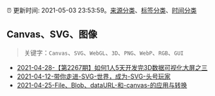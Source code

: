 :alarm_clock: 更新时间: 2021-05-03 23:53:59。[来源分类](../README.md)、[标签分类](../TAGS.md)、[时间分类](../TIMELINE.md)

## Canvas、SVG、图像


> 关键字：`Canvas`、`SVG`、`WebGL`、`3D`、`PNG`、`WebP`、`RGB`、`GUI`



- [2021-04-28-【第2267期】如何1人5天开发完3D数据可视化大屏之三](https://www.ershicimi.com/p/60e56786a555d4cef3993314fae483b8) 
- [2021-04-12-带你走进-SVG-世界，成为-SVG-头号玩家](https://www.ershicimi.com/p/6cff3f0bfcfa0bdf5f565791f0591de8) 
- [2021-04-25-File、Blob、dataURL-和-canvas-的应用与转换](https://www.ershicimi.com/p/b819d97eb023fd2ceaecf39f258940bd) 